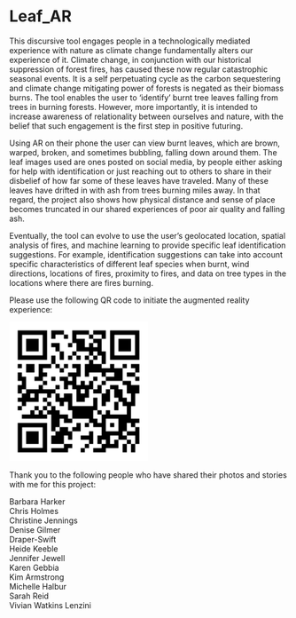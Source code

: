 # Leaf_AR

This discursive tool engages people in a technologically mediated experience with nature as climate change fundamentally alters our experience of it.  Climate change, in conjunction with our historical suppression of forest fires, has caused these now regular catastrophic seasonal events. It is a self perpetuating cycle as the carbon sequestering and climate change mitigating power of forests is negated as their biomass burns. The tool enables the user to ‘identify’ burnt tree leaves falling from trees in burning forests. However, more importantly, it is intended to increase awareness of relationality between ourselves and nature, with the belief that such engagement is the first step in positive futuring.

Using AR on their phone the user can view burnt leaves, which are brown, warped, broken, and sometimes bubbling, falling down around them. The leaf images used are ones posted on social media, by people either asking for help with identification or just reaching out to others to share in their disbelief of how far some of these leaves have traveled. Many of these leaves have drifted in with ash from trees burning miles away. In that regard, the project also shows how physical distance and sense of place becomes truncated in our shared experiences of poor air quality and falling ash.

Eventually, the tool can evolve to use the user’s geolocated location, spatial analysis of fires, and machine learning to provide specific leaf identification suggestions. For example, identification suggestions can take into account specific characteristics of different leaf species when burnt, wind directions, locations of fires, proximity to fires, and data on tree types in the locations where there are fires burning.

Please use the following QR code to initiate the augmented reality experience:

<img src="qr-code.png" alt="Your image title" width="250"/>

Thank you to the following people who have shared their photos and stories with me for this project:

Barbara Harker
<br>Chris Holmes
<br>Christine Jennings
<br>Denise Gilmer
<br>Draper-Swift
<br>Heide Keeble
<br>Jennifer Jewell
<br>Karen Gebbia
<br>Kim Armstrong
<br>Michelle Halbur
<br>Sarah Reid
<br>Vivian Watkins Lenzini